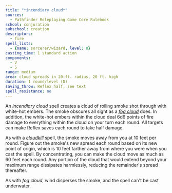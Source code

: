 ```yaml
---
title: "*incendiary cloud*"
sources:
  - Pathfinder Roleplaying Game Core Rulebook
school: conjuration
subschool: creation
descriptors:
  - fire
spell_lists:
  - {name: sorcerer/wizard, level: 8}
casting_time: 1 standard action
components:
  - V
  - S
range: medium
area: cloud spreads in 20-ft. radius, 20 ft. high
duration: 1 round/level (D)
saving_throw: Reflex half, see text
spell_resistance: no
---
```


An *incendiary cloud* spell creates a cloud of roiling smoke shot through with white-hot embers. The smoke obscures all sight as a [*fog cloud*](/spells/fog-cloud/) does. In addition, the white-hot embers within the cloud deal 6d6 points of fire damage to everything within the cloud on your turn each round. All targets can make Reflex saves each round to take half damage.

As with a [*cloudkill*](/spells/cloudkill/) spell, the smoke moves away from you at 10 feet per round. Figure out the smoke's new spread each round based on its new point of origin, which is 10 feet farther away from where you were when you cast the spell. By concentrating, you can make the cloud move as much as 60 feet each round. Any portion of the cloud that would extend beyond your maximum range dissipates harmlessly, reducing the remainder's spread thereafter.

As with *fog cloud*, wind disperses the smoke, and the spell can't be cast underwater.

